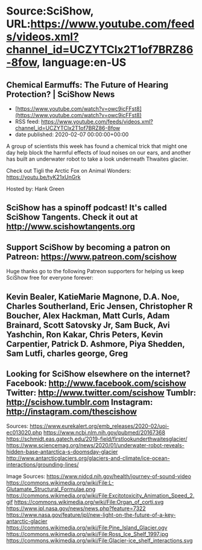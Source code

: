 # Source:SciShow, URL:https://www.youtube.com/feeds/videos.xml?channel_id=UCZYTClx2T1of7BRZ86-8fow, language:en-US

## Chemical Earmuffs: The Future of Hearing Protection? | SciShow News
 - [https://www.youtube.com/watch?v=owc9icFFst8](https://www.youtube.com/watch?v=owc9icFFst8)
 - RSS feed: https://www.youtube.com/feeds/videos.xml?channel_id=UCZYTClx2T1of7BRZ86-8fow
 - date published: 2020-02-07 00:00:00+00:00

A group of scientists this week has found a chemical trick that might one day help block the harmful effects of loud noises on our ears, and another has built an underwater robot to take a look underneath Thwaites glacier.

Check out Tigli the Arctic Fox on Animal Wonders: https://youtu.be/tyK21xUnGrk 

Hosted by: Hank Green

SciShow has a spinoff podcast! It's called SciShow Tangents. Check it out at http://www.scishowtangents.org
----------
Support SciShow by becoming a patron on Patreon: https://www.patreon.com/scishow
----------
Huge thanks go to the following Patreon supporters for helping us keep SciShow free for everyone forever:

Kevin Bealer, KatieMarie Magnone, D.A. Noe, Charles Southerland, Eric Jensen, Christopher R Boucher, Alex Hackman, Matt Curls, Adam Brainard, Scott Satovsky Jr, Sam Buck, Avi Yashchin, Ron Kakar, Chris Peters, Kevin Carpentier, Patrick D. Ashmore, Piya Shedden, Sam Lutfi, charles george, Greg 
----------
Looking for SciShow elsewhere on the internet?
Facebook: http://www.facebook.com/scishow
Twitter: http://www.twitter.com/scishow
Tumblr: http://scishow.tumblr.com
Instagram: http://instagram.com/thescishow
----------
Sources:
https://www.eurekalert.org/emb_releases/2020-02/uoi-ec013020.php 
https://www.ncbi.nlm.nih.gov/pubmed/20167368
https://schmidt.eas.gatech.edu/2019-field/firstlookunderthwaitesglacier/
https://www.sciencemag.org/news/2020/01/underwater-robot-reveals-hidden-base-antarctica-s-doomsday-glacier
http://www.antarcticglaciers.org/glaciers-and-climate/ice-ocean-interactions/grounding-lines/

Image Sources:
https://www.nidcd.nih.gov/health/journey-of-sound-video
https://commons.wikimedia.org/wiki/File:L-Glutamate_Structural_Formulae.png
https://commons.wikimedia.org/wiki/File:Excitotoxicity_Animation_Speed_2.gif
https://commons.wikimedia.org/wiki/File:Organ_of_corti.svg
https://www.jpl.nasa.gov/news/news.php?feature=7322
https://www.nasa.gov/feature/jpl/new-light-on-the-future-of-a-key-antarctic-glacier
https://commons.wikimedia.org/wiki/File:Pine_Island_Glacier.ogv
https://commons.wikimedia.org/wiki/File:Ross_Ice_Shelf_1997.jpg
https://commons.wikimedia.org/wiki/File:Glacier-ice_shelf_interactions.svg

